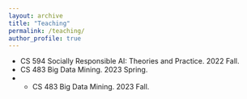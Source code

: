 ```yaml
---
layout: archive
title: "Teaching"
permalink: /teaching/
author_profile: true
---
```


* CS 594 Socially Responsible AI: Theories and Practice. 2022 Fall.
* CS 483 Big Data Mining. 2023 Spring.
* * CS 483 Big Data Mining. 2023 Fall.
